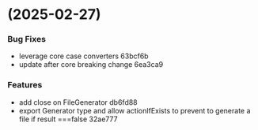 #  (2025-02-27)


### Bug Fixes

* leverage core case converters 63bcf6b
* update after core breaking change 6ea3ca9


### Features

* add close on FileGenerator db6fd88
* export Generator type and allow actionIfExists to prevent to generate a file if result ===false 32ae777



